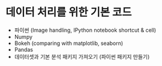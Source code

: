 # 데이터 처리를 위한 기본 코드

- 파이썬 (Image handling, IPython notebook shortcut & cell)
- Numpy
- Bokeh (comparing with matplotlib, seaborn)
- Pandas
- 데이터셋과 기본 분석 패키지 가져오기 (파이썬 패키지 만들기)

